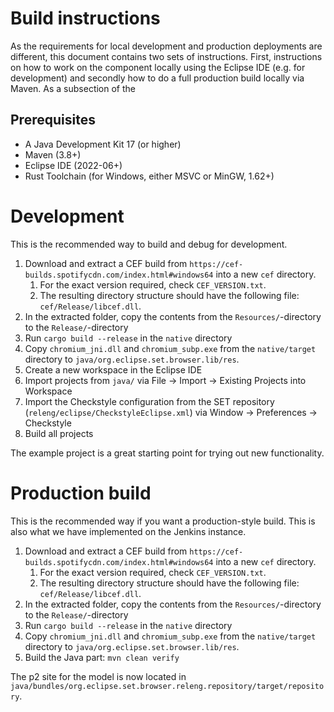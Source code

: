 # Build instructions

As the requirements for local development and production deployments are different, this document contains two sets of instructions. First, instructions on how to work on the component locally using the Eclipse IDE (e.g. for development) and secondly how to do a full production build locally via Maven. As a subsection of the 

## Prerequisites

- A Java Development Kit 17 (or higher)
- Maven (3.8+) 
- Eclipse IDE (2022-06+)
- Rust Toolchain (for Windows, either MSVC or MinGW, 1.62+)

# Development

This is the recommended way to build and debug for development. 

1. Download and extract a CEF build from `https://cef-builds.spotifycdn.com/index.html#windows64` into a new `cef` directory. 
   1. For the exact version required, check `CEF_VERSION.txt`. 
   2. The resulting directory structure should have the following file: `cef/Release/libcef.dll`. 
2. In the extracted folder, copy the contents from the `Resources/`-directory to the `Release/`-directory 
3. Run `cargo build --release` in the `native` directory
4. Copy `chromium_jni.dll` and `chromium_subp.exe` from the `native/target` directory to `java/org.eclipse.set.browser.lib/res`.
5. Create a new workspace in the Eclipse IDE
6. Import projects from `java/` via File -> Import -> Existing Projects into Workspace
7. Import the Checkstyle configuration from the SET repository (`releng/eclipse/CheckstyleEclipse.xml`) via Window -> Preferences -> Checkstyle
8. Build all projects

The example project is a great starting point for trying out new functionality. 

# Production build

This is the recommended way if you want a production-style build. This is also what we have implemented on the Jenkins instance. 

1. Download and extract a CEF build from `https://cef-builds.spotifycdn.com/index.html#windows64` into a new `cef` directory. 
   1. For the exact version required, check `CEF_VERSION.txt`. 
   2. The resulting directory structure should have the following file: `cef/Release/libcef.dll`. 
2. In the extracted folder, copy the contents from the `Resources/`-directory to the `Release/`-directory 
3. Run `cargo build --release` in the `native` directory
4. Copy `chromium_jni.dll` and `chromium_subp.exe` from the `native/target` directory to `java/org.eclipse.set.browser.lib/res`.
5. Build the Java part: `mvn clean verify`

The p2 site for the model is now located in `java/bundles/org.eclipse.set.browser.releng.repository/target/repository`. 